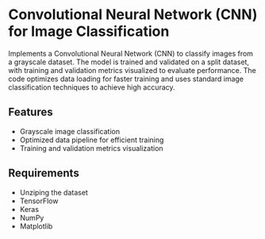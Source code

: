 # Convolutional Neural Network (CNN) for Image Classification
Implements a Convolutional Neural Network (CNN) to classify images from a grayscale dataset. The model is trained and validated on a split dataset, with training and validation metrics visualized to evaluate performance. The code optimizes data loading for faster training and uses standard image classification techniques to achieve high accuracy.

## Features
- Grayscale image classification
- Optimized data pipeline for efficient training
- Training and validation metrics visualization

## Requirements
- Unziping the dataset
- TensorFlow
- Keras
- NumPy
- Matplotlib

